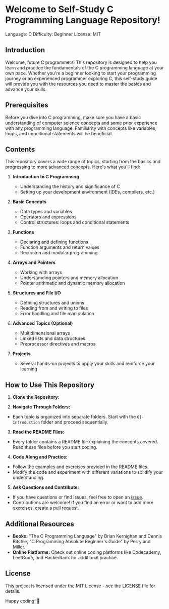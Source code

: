 # Welcome to Self-Study C Programming Language Repository!

Language: C
Difficulty: Beginner
License: MIT

## Introduction
Welcome, future C programmers! This repository is designed to help you learn and practice the fundamentals of the C programming language at your own pace. Whether you're a beginner looking to start your programming journey or an experienced programmer exploring C, this self-study guide will provide you with the resources you need to master the basics and advance your skills.

## Prerequisites
Before you dive into C programming, make sure you have a basic understanding of computer science concepts and some prior experience with any programming language. Familiarity with concepts like variables, loops, and conditional statements will be beneficial.

## Contents
This repository covers a wide range of topics, starting from the basics and progressing to more advanced concepts. Here's what you'll find:

1. **Introduction to C Programming**
   - Understanding the history and significance of C
   - Setting up your development environment (IDEs, compilers, etc.)

2. **Basic Concepts**
   - Data types and variables
   - Operators and expressions
   - Control structures: loops and conditional statements

3. **Functions**
   - Declaring and defining functions
   - Function arguments and return values
   - Recursion and modular programming

4. **Arrays and Pointers**
   - Working with arrays
   - Understanding pointers and memory allocation
   - Pointer arithmetic and dynamic memory allocation

5. **Structures and File I/O**
   - Defining structures and unions
   - Reading from and writing to files
   - Error handling and file manipulation

6. **Advanced Topics (Optional)**
   - Multidimensional arrays
   - Linked lists and data structures
   - Preprocessor directives and macros

7. **Projects**
   - Several hands-on projects to apply your skills and reinforce your learning

## How to Use This Repository
1. **Clone the Repository:**

2. **Navigate Through Folders:**
- Each topic is organized into separate folders. Start with the `01-Introduction` folder and proceed sequentially.

3. **Read the README Files:**
- Every folder contains a README file explaining the concepts covered. Read these files before you start coding.

4. **Code Along and Practice:**
- Follow the examples and exercises provided in the README files.
- Modify the code and experiment with different variations to solidify your understanding.

5. **Ask Questions and Contribute:**
- If you have questions or find issues, feel free to open an [issue](https://github.com/your-username/C-Programming-SelfStudy/issues).
- Contributions are welcome! If you find an error or want to add more exercises, create a pull request.

## Additional Resources
- **Books:** "The C Programming Language" by Brian Kernighan and Dennis Ritchie, "C Programming Absolute Beginner's Guide" by Perry and Miller.
- **Online Platforms:** Check out online coding platforms like Codecademy, LeetCode, and HackerRank for additional practice.

## License
This project is licensed under the MIT License - see the [LICENSE](LICENSE) file for details.

Happy coding! 🚀
